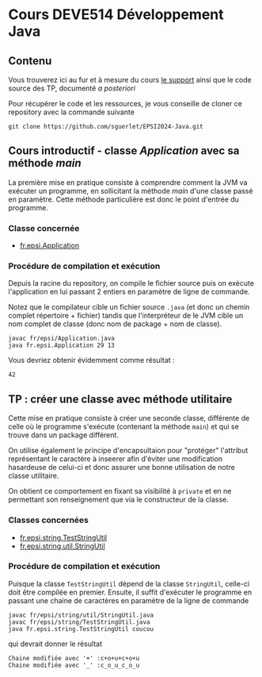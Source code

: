 # Cours DEVE514 Développement Java

## Contenu
Vous trouverez ici au fur et à mesure du cours [le support](Java%20-%20les%20fondamentaux%202023-2024.pdf) ainsi que le code source des TP, documenté _a posteriori_

Pour récupérer le code et les ressources, je vous conseille de cloner ce repository avec la commande suivante

```
git clone https://github.com/sguerlet/EPSI2024-Java.git
``` 

## Cours introductif - classe _Application_ avec sa méthode _main_

La première mise en pratique consiste à comprendre comment la JVM va exécuter un programme, en sollicitant la méthode _main_ d'une classe passé en paramètre. Cette méthode particulière est donc le point d'entrée du programme.

### Classe concernée
- [fr.epsi.Application](fr/epsi/Application.java)

###  Procédure de compilation et exécution
Depuis la racine du repository, on compile le fichier source puis on exécute l'application en lui passant 2 entiers en paramètre de ligne de commande.

Notez que le compilateur cible un fichier source `.java` (et donc un chemin complet répertoire + fichier) tandis que l'interpréteur de le JVM cible un nom complet de classe (donc nom de package + nom de classe).
```
javac fr/epsi/Application.java
java fr.epsi.Application 29 13
```
Vous devriez obtenir évidemment comme résultat :

```
42
```

## TP : créer une classe avec méthode utilitaire

Cette mise en pratique consiste à créer une seconde classe, différente de celle où le programme s'exécute (contenant la méthode `main`) et qui se trouve dans un package différent.

On utilise également le principe d'encapsultaion pour "protéger" l'attribut représentant le caractère à inseerer afin d'éviter une modification hasardeuse de celui-ci et donc assurer une bonne utilisation de notre classe utilitaire.

On obtient ce comportement en fixant sa visibilité à `private` et en ne permettant son renseignement que via le constructeur de la classe.

### Classes concernées
- [fr.epsi.string.TestStringUtil](fr/epsi/string/TestStringUtil.java)
- [fr.epsi.string.util.StringUtil](fr/epsi/string/util/StringUtil.java)

###  Procédure de compilation et exécution

Puisque la classe `TestStringUtil` dépend de la classe `StringUtil`, celle-ci doit être compilée en premier. Ensuite, il suffit d'exécuter le programme en passant une chaine de caractères en paramètre de la ligne de commande

```
javac fr/epsi/string/util/StringUtil.java
javac fr/epsi/string/TestStringUtil.java
java fr.epsi.string.TestStringUtil coucou
```

qui devrait donner le résultat

```
Chaine modifiée avec '+' :c+o+u+c+o+u
Chaine modifiée avec '_' :c_o_u_c_o_u
```
